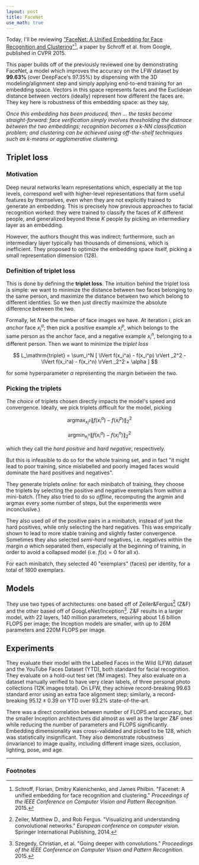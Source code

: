 ```yaml
---
layout: post
title: FaceNet
use_math: true
---
```


Today, I'll be reviewing ["FaceNet: A Unified Embedding for Face Recognition and Clustering"](http://www.cv-foundation.org/openaccess/content_cvpr_2015/html/Schroff_FaceNet_A_Unified_2015_CVPR_paper.html)[^facenet], a paper by Schroff et al. from Google, published in CVPR 2015.

This paper builds off of the previously reviewed one by demonstrating FaceNet, a model which improves the accuracy on the LFW dataset by **99.63%** (over DeepFace's 97.35%) by dispensing with the 3D modeling/alignment step and simply applying end-to-end training for an embedding space. Vectors in this space represents faces and the Euclidean distance between vectors (ideally) represent how different the faces are. They key here is robustness of this embedding space: as they say,

_Once this embedding has been produced, then ... the tasks become straight-forward: face verification simply involves thresholding the distnace between the two embeddings; recognition becomes a k-NN classification problem; and clustering can be achieved using off-the-shelf techniques such as k-means or agglomerative clustering._

## Triplet loss

### Motivation

Deep neural networks learn representations which, especially at the top levels, correspond well with higher-level representations that form useful features by themselves, even when they are not explicitly trained to generate an embedding. This is precisely how previous approaches to facial recognition worked: they were trained to classify the faces of $K$ different people, and generalized beyond these $K$ people by picking an intermediary layer as an embedding.

However, the authors thought this was indirect; furthermore, such an intermediary layer typically has thousands of dimensions, which is inefficient. They proposed to optimize the embedding space itself, picking a small representation dimension (128).

### Definition of triplet loss

This is done by defining the **triplet loss**. The intuition behind the triplet loss is simple: we want to minimize the distance between two faces belonging to the same person, and maximize the distance between two which belong to different identities. So we then just directly maximize the absolute difference between the two.

Formally, let $N$ be the number of face images we have. At iteration $i$, pick an _anchor_ face $x_i^a$; then pick a positive example $x_i^p$, which belongs to the same person as the anchor face, and a negative example $x_i^n$, belonging to a different person. Then we want to minimize the _triplet loss_

$$ L_\mathrm{triplet} = \sum_i^N [ \lVert f(x_i^a) - f(x_i^p) \rVert _2^2 - \lVert f(x_i^a) - f(x_i^n) \rVert _2^2 + \alpha ] $$

for some hyperparameter $\alpha$ representing the margin between the two.

### Picking the triplets

The _choice_ of triplets chosen directly impacts the model's speed and convergence. Ideally, we pick triplets difficult for the model, picking

$$ \mathrm{argmax}_{x_i^p} \lVert f(x_i^a) - f(x_i^p) \rVert_2^2 $$

$$ \mathrm{argmin}_{x_i^n} \lVert f(x_i^a) - f(x_i^n) \rVert_2^2 $$

which they call the _hard positive_ and _hard negative_, respectively.

But this is infeasible to do so for the whole training set, and in fact "it might lead to poor training, since mislabelled and poorly imaged faces would dominate the hard positives and negatives".

They generate triplets _online_: for each minibatch of training, they choose the triplets by selecting the positive and negative exemplars from within a mini-batch. (They also tried to do so _offline_, recomputing the argmin and argmax every some number of steps, but the experiments were inconclusive.)

They also used _all_ of the positive pairs in a minibatch, instead of just the hard positives, while only selecting the hard negatives. This was empirically shown to lead to more stable training and slightly faster convergence. Sometimes they also selected _semi-hard_ negatives, i.e. negatives within the margin $\alpha$ which separated them, especially at the beginning of training, in order to avoid a collapsed model (i.e. $f(x) = 0$ for all $x$).

For each minibatch, they selected 40 "exemplars" (faces) per identity, for a total of 1800 exemplars.

## Models

They use two types of architectures: one based off of Zeiler&Fergus[^zeilerandfergus] (Z&F) and the other based off of GoogLeNet/Inception[^inception]. Z&F results in a larger model, with 22 layers, 140 million parameters, requiring about 1.6 billion FLOPS per image; the Inception models are smaller, with up to 26M parameters and 220M FLOPS per image.

## Experiments

They evaluate their model with the Labelled Faces in the Wild (LFW) dataset and the YouTube Faces Dataset (YTD), both standard for facial recognition. They evaluate on a hold-out test set (1M images). They also evaluate on a dataset manually verified to have very clean labels, of three personal photo collections (12K images total). On LFW, they achieve record-breaking $99.63% \pm$ standard error using an extra face alignment step; similarly, a record-breaking $95.12\pm 0.39$ on YTD over 93.2% state-of-the-art.

There was a direct correlation between number of FLOPS and accuracy, but the smaller Inception architectures did almost as well as the larger Z&F ones while reducing the number of parameters and FLOPS significantly. Embedding dimensionality was cross-validated and picked to be 128, which was statistically insignificant. They also demonstrate robustness (invariance) to image quality, including different image sizes, occlusion, lighting, pose, and age.


---

### Footnotes

[^facenet]: Schroff, Florian, Dmitry Kalenichenko, and James Philbin. "Facenet: A unified embedding for face recognition and clustering." _Proceedings of the IEEE Conference on Computer Vision and Pattern Recognition._ 2015.

[^zeilerandfergus]: Zeiler, Matthew D., and Rob Fergus. "Visualizing and understanding convolutional networks." _European conference on computer vision._ Springer International Publishing, 2014.

[^inception]: Szegedy, Christian, et al. "Going deeper with convolutions." _Proceedings of the IEEE Conference on Computer Vision and Pattern Recognition._ 2015.

